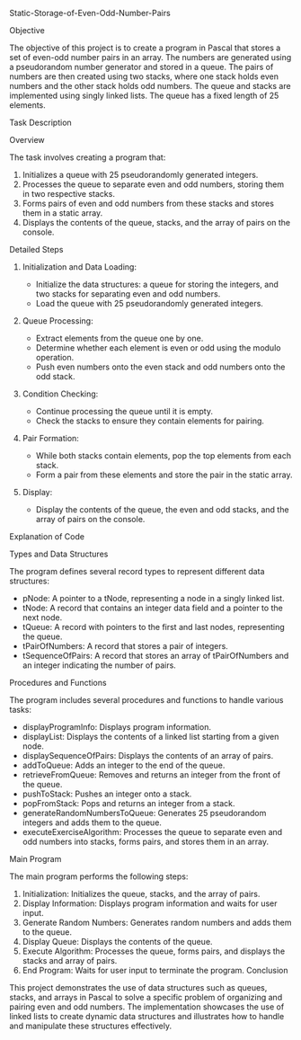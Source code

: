 Static-Storage-of-Even-Odd-Number-Pairs

Objective

The objective of this project is to create a program in Pascal that stores a set of even-odd number pairs in an array. The numbers are generated using a pseudorandom number generator and stored in a queue. The pairs of numbers are then created using two stacks, where one stack holds even numbers and the other stack holds odd numbers. The queue and stacks are implemented using singly linked lists. The queue has a fixed length of 25 elements.

Task Description

Overview

The task involves creating a program that:
1. Initializes a queue with 25 pseudorandomly generated integers.
2. Processes the queue to separate even and odd numbers, storing them in two respective stacks.
3. Forms pairs of even and odd numbers from these stacks and stores them in a static array.
4. Displays the contents of the queue, stacks, and the array of pairs on the console.

Detailed Steps

1. Initialization and Data Loading:
   - Initialize the data structures: a queue for storing the integers, and two stacks for separating even and odd numbers.
   - Load the queue with 25 pseudorandomly generated integers.

2. Queue Processing:
   - Extract elements from the queue one by one.
   - Determine whether each element is even or odd using the modulo operation.
   - Push even numbers onto the even stack and odd numbers onto the odd stack.

3. Condition Checking:
   - Continue processing the queue until it is empty.
   - Check the stacks to ensure they contain elements for pairing.

4. Pair Formation:
   - While both stacks contain elements, pop the top elements from each stack.
   - Form a pair from these elements and store the pair in the static array.

5. Display:
   - Display the contents of the queue, the even and odd stacks, and the array of pairs on the console.

Explanation of Code

Types and Data Structures

The program defines several record types to represent different data structures:

- pNode: A pointer to a tNode, representing a node in a singly linked list.
- tNode: A record that contains an integer data field and a pointer to the next node.
- tQueue: A record with pointers to the first and last nodes, representing the queue.
- tPairOfNumbers: A record that stores a pair of integers.
- tSequenceOfPairs: A record that stores an array of tPairOfNumbers and an integer indicating the number of pairs.

Procedures and Functions

The program includes several procedures and functions to handle various tasks:

- displayProgramInfo: Displays program information.
- displayList: Displays the contents of a linked list starting from a given node.
- displaySequenceOfPairs: Displays the contents of an array of pairs.
- addToQueue: Adds an integer to the end of the queue.
- retrieveFromQueue: Removes and returns an integer from the front of the queue.
- pushToStack: Pushes an integer onto a stack.
- popFromStack: Pops and returns an integer from a stack.
- generateRandomNumbersToQueue: Generates 25 pseudorandom integers and adds them to the queue.
- executeExerciseAlgorithm: Processes the queue to separate even and odd numbers into stacks, forms pairs, and stores them in an array.

Main Program

The main program performs the following steps:

1. Initialization: Initializes the queue, stacks, and the array of pairs.
2. Display Information: Displays program information and waits for user input.
3. Generate Random Numbers: Generates random numbers and adds them to the queue.
4. Display Queue: Displays the contents of the queue.
5. Execute Algorithm: Processes the queue, forms pairs, and displays the stacks and array of pairs.
6. End Program: Waits for user input to terminate the program.
Conclusion

This project demonstrates the use of data structures such as queues, stacks, and arrays in Pascal to solve a specific problem of organizing and pairing even and odd numbers. The implementation showcases the use of linked lists to create dynamic data structures and illustrates how to handle and manipulate these structures effectively.

